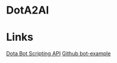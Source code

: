 # DotA2AI

Links
=====
[Dota Bot Scripting API](https://developer.valvesoftware.com/wiki/Dota_Bot_Scripting "API")
[Github bot-example](https://github.com/SteamDatabase/GameTracking-Dota2Test/tree/master/game/dota/scripts/vscripts/bots_example)